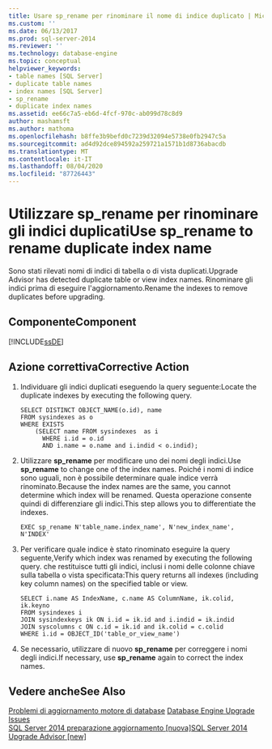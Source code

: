 ```yaml
---
title: Usare sp_rename per rinominare il nome di indice duplicato | Microsoft Docs
ms.custom: ''
ms.date: 06/13/2017
ms.prod: sql-server-2014
ms.reviewer: ''
ms.technology: database-engine
ms.topic: conceptual
helpviewer_keywords:
- table names [SQL Server]
- duplicate table names
- index names [SQL Server]
- sp_rename
- duplicate index names
ms.assetid: ee66c7a5-eb6d-4fcf-970c-ab099d78c8d9
author: mashamsft
ms.author: mathoma
ms.openlocfilehash: b8ffe3b9befd0c7239d32094e5738e0fb2947c5a
ms.sourcegitcommit: ad4d92dce894592a259721a1571b1d8736abacdb
ms.translationtype: MT
ms.contentlocale: it-IT
ms.lasthandoff: 08/04/2020
ms.locfileid: "87726443"
---
```

# <a name="use-sp_rename-to-rename-duplicate-index-name"></a><span data-ttu-id="f2a56-102">Utilizzare sp_rename per rinominare gli indici duplicati</span><span class="sxs-lookup"><span data-stu-id="f2a56-102">Use sp_rename to rename duplicate index name</span></span>
  <span data-ttu-id="f2a56-103">Sono stati rilevati nomi di indici di tabella o di vista duplicati.</span><span class="sxs-lookup"><span data-stu-id="f2a56-103">Upgrade Advisor has detected duplicate table or view index names.</span></span> <span data-ttu-id="f2a56-104">Rinominare gli indici prima di eseguire l'aggiornamento.</span><span class="sxs-lookup"><span data-stu-id="f2a56-104">Rename the indexes to remove duplicates before upgrading.</span></span>  
  
## <a name="component"></a><span data-ttu-id="f2a56-105">Componente</span><span class="sxs-lookup"><span data-stu-id="f2a56-105">Component</span></span>  
 [!INCLUDE[ssDE](../../includes/ssde-md.md)]  
  
## <a name="corrective-action"></a><span data-ttu-id="f2a56-106">Azione correttiva</span><span class="sxs-lookup"><span data-stu-id="f2a56-106">Corrective Action</span></span>  
  
1.  <span data-ttu-id="f2a56-107">Individuare gli indici duplicati eseguendo la query seguente:</span><span class="sxs-lookup"><span data-stu-id="f2a56-107">Locate the duplicate indexes by executing the following query.</span></span>  
  
    ```  
    SELECT DISTINCT OBJECT_NAME(o.id), name  
    FROM sysindexes as o  
    WHERE EXISTS   
        (SELECT name FROM sysindexes  as i  
          WHERE i.id = o.id  
          AND i.name = o.name and i.indid < o.indid);  
    ```  
  
2.  <span data-ttu-id="f2a56-108">Utilizzare **sp_rename** per modificare uno dei nomi degli indici.</span><span class="sxs-lookup"><span data-stu-id="f2a56-108">Use **sp_rename** to change one of the index names.</span></span> <span data-ttu-id="f2a56-109">Poiché i nomi di indice sono uguali, non è possibile determinare quale indice verrà rinominato.</span><span class="sxs-lookup"><span data-stu-id="f2a56-109">Because the index names are the same, you cannot determine which index will be renamed.</span></span> <span data-ttu-id="f2a56-110">Questa operazione consente quindi di differenziare gli indici.</span><span class="sxs-lookup"><span data-stu-id="f2a56-110">This step allows you to differentiate the indexes.</span></span>  
  
    ```  
    EXEC sp_rename N'table_name.index_name', N'new_index_name', N'INDEX'  
    ```  
  
3.  <span data-ttu-id="f2a56-111">Per verificare quale indice è stato rinominato eseguire la query seguente,</span><span class="sxs-lookup"><span data-stu-id="f2a56-111">Verify which index was renamed by executing the following query.</span></span> <span data-ttu-id="f2a56-112">che restituisce tutti gli indici, inclusi i nomi delle colonne chiave sulla tabella o vista specificata:</span><span class="sxs-lookup"><span data-stu-id="f2a56-112">This query returns all indexes (including key column names) on the specified table or view.</span></span>  
  
    ```  
    SELECT i.name AS IndexName, c.name AS ColumnName, ik.colid, ik.keyno  
    FROM sysindexes i  
    JOIN sysindexkeys ik ON i.id = ik.id and i.indid = ik.indid   
    JOIN syscolumns c ON c.id = ik.id and ik.colid = c.colid  
    WHERE i.id = OBJECT_ID('table_or_view_name')  
    ```  
  
4.  <span data-ttu-id="f2a56-113">Se necessario, utilizzare di nuovo **sp_rename** per correggere i nomi degli indici.</span><span class="sxs-lookup"><span data-stu-id="f2a56-113">If necessary, use **sp_rename** again to correct the index names.</span></span>  
  
## <a name="see-also"></a><span data-ttu-id="f2a56-114">Vedere anche</span><span class="sxs-lookup"><span data-stu-id="f2a56-114">See Also</span></span>  
 <span data-ttu-id="f2a56-115">[Problemi di aggiornamento motore di database](../../../2014/sql-server/install/database-engine-upgrade-issues.md) </span><span class="sxs-lookup"><span data-stu-id="f2a56-115">[Database Engine Upgrade Issues](../../../2014/sql-server/install/database-engine-upgrade-issues.md) </span></span>  
 [<span data-ttu-id="f2a56-116">SQL Server 2014 preparazione aggiornamento &#91;nuova&#93;</span><span class="sxs-lookup"><span data-stu-id="f2a56-116">SQL Server 2014 Upgrade Advisor &#91;new&#93;</span></span>](sql-server-2014-upgrade-advisor.md)  
  
  

